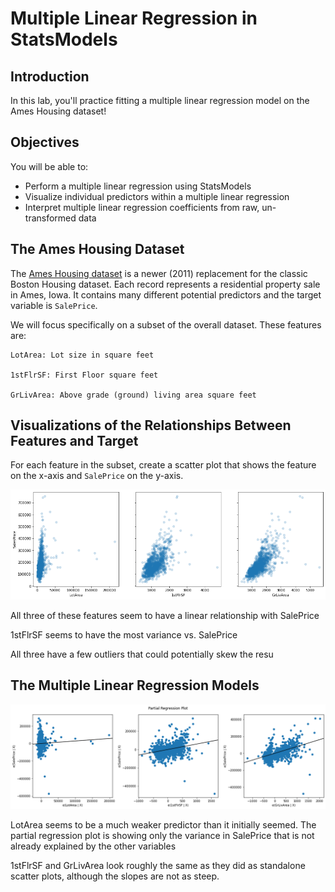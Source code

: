 # Multiple Linear Regression in StatsModels 

## Introduction
In this lab, you'll practice fitting a multiple linear regression model on the Ames Housing dataset!

## Objectives

You will be able to:

* Perform a multiple linear regression using StatsModels
* Visualize individual predictors within a multiple linear regression
* Interpret multiple linear regression coefficients from raw, un-transformed data

## The Ames Housing Dataset

The [Ames Housing dataset](http://jse.amstat.org/v19n3/decock.pdf) is a newer (2011) replacement for the classic Boston Housing dataset. Each record represents a residential property sale in Ames, Iowa. It contains many different potential predictors and the target variable is `SalePrice`.



We will focus specifically on a subset of the overall dataset. These features are:

```
LotArea: Lot size in square feet

1stFlrSF: First Floor square feet

GrLivArea: Above grade (ground) living area square feet
```

## Visualizations of the Relationships Between Features and Target

For each feature in the subset, create a scatter plot that shows the feature on the x-axis and `SalePrice` on the y-axis.

![image description](images/linear_salesPrice.png)

All three of these features seem to have a linear relationship with SalePrice

1stFlrSF seems to have the most variance vs. SalePrice

All three have a few outliers that could potentially skew the resu


## The Multiple Linear Regression Models
![image description](images/multipleLinear.png)


LotArea seems to be a much weaker
predictor than it initially seemed. The partial regression plot is showing only the
variance in SalePrice that is not already explained by the other variables

1stFlrSF and GrLivArea look roughly the same as they did as standalone scatter
plots, although the slopes are not as steep.

